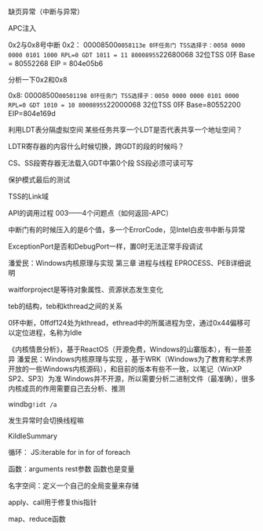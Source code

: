 <!-- TOC -->


<!-- /TOC -->

缺页异常（中断与异常）

APC注入

0x2与0x8号中断
0x2：
00008500`0058113e
0环任务门
TSS选择子：0058
0000 0000 0101 1000
RPL=0 GDT
1011 = 11
80008955`22680068
32位TSS 0环
Base = 80552268
EIP = 804e05b6

分析一下0x2和0x8

0x8:
00008500`00501198
0环任务门
TSS选择子：0050
0000 0000 0101 0000
RPL=0 GDT
1010 = 10
80008955`22000068
32位TSS 0环
Base=80552200
EIP=804e169d


利用LDT表分隔虚拟空间
某些任务共享一个LDT是否代表共享一个地址空间？

LDTR寄存器的内容什么时候切换，跨GDT的段的时候吗？

CS、SS段寄存器无法载入GDT中第0个段
SS段必须可读可写

保护模式最后的测试

TSS的Link域

API的调用过程
003——4个问题点（如何返回-APC）

中断门有的时候压入的是6个值，多一个ErrorCode，见Intel白皮书中断与异常


ExceptionPort是否和DebugPort一样，置0时无法正常手段调试

潘爱民：Windows内核原理与实现   第三章 进程与线程   EPROCESS、PEB详细说明

waitforproject是等待对象属性、资源状态发生变化

teb的结构，teb和kthread之间的关系


0环中断，0ffdf124处为kthread，ethread中的所属进程为空，通过0x44偏移可以定位进程，名称为Idle

《内核情景分析》，基于ReactOS（开源免费，Windows的山寨版本），有一些差异
潘爱民：Windows内核原理与实现 ，基于WRK（Windows为了教育和学术界开放的一些Windows内核源码），和目前的版本有些不一致，以笔记（WinXP SP2、SP3）为准
Windows并不开源，所以需要分析二进制文件（最准确），很多内核成员的作用需要自己去分析、推测


windbg`!idt /a`

发生异常时会切换线程嘛


KiIdleSummary


循环：
JS:iterable
for in
for of
foreach

函数：arguments rest参数
    函数也是变量

名字空间：定义一个自己的全局变量来存储

apply、call用于修复this指针

map、reduce函数